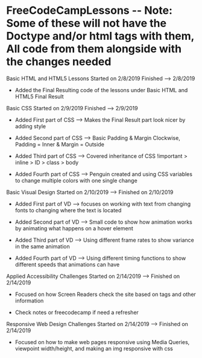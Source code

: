 # FreeCodeCampLessons -- Note: Some of these will not have the Doctype and/or html tags with them, All code from them alongside with the changes needed
Basic HTML and HTML5 Lessons Started on 2/8/2019 Finished --> 2/8/2019

  * Added the Final Resulting code of the lessons under Basic HTML and HTML5 Final Result
  
Basic CSS Started on 2/9/2019 Finished --> 2/9/2019

 * Added First part of CSS --> Makes the Final Result part look nicer by adding style
 
 * Added Second part of CSS --> Basic Padding & Margin Clockwise, Padding = Inner & Margin = Outside
 
 * Added Third part of CSS --> Covered inheritance of CSS !important > inline > ID > class > body 
 
 * Added Fourth part of CSS --> Penguin created and using CSS variables to change multiple colors with one single change
 
 Basic Visual Design Started on 2/10/2019 --> Finished on 2/10/2019
 
 * Added First part of VD --> focuses on working with text from changing fonts to changing where the text is located
 
 * Added Second part of VD --> Small code to show how animation works by animating what happens on a hover element
 
 * Added Third part of VD --> Using different frame rates to show variance in the same animation
 
 * Added Fourth part of VD --> Using different timing functions to show different speeds that animations can have

 Applied Accessibility Challenges Started on 2/14/2019 --> Finished on 2/14/2019
 
 * Focused on how Screen Readers check the site based on tags and other information
 
 * Check notes or freecodecamp if need a refresher
 
 Responsive Web Design Challenges Started on 2/14/2019 --> Finished on 2/14/2019
 
 * Focused on how to make web pages responsive using Media Queries, viewpoint width/height, and making an img responsive with css
